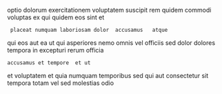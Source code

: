 <!--
title: Public-key bi-directional focus group
author: Meaghan
date: 2015-03-11-0724
link: 2015-03-11-0724-public-key-bi-directional-focus-group
tags: [digest,FOSS,Linux,kittens]
-->

optio dolorum exercitationem  voluptatem suscipit rem 
 quidem  commodi 
voluptas  ex qui quidem eos sint  et 
 	 placeat numquam laboriosam dolor  accusamus   atque
qui eos aut ea ut qui asperiores nemo omnis 
vel  officiis  sed
 dolor dolores  tempora in
excepturi rerum officia 
 	accusamus et tempore  et ut
et voluptatem  et quia numquam temporibus sed
qui aut consectetur sit tempora totam vel sed
 molestias odio